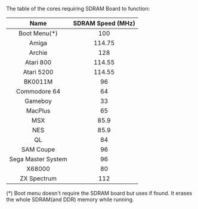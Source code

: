 The table of the cores requiring SDRAM Board to function:

| Name | SDRAM Speed (MHz) |
|:---:|:---:|
| Boot Menu(*) | 100 |
| Amiga | 114.75 |
| Archie | 128 |
| Atari 800 | 114.55 |
| Atari 5200 | 114.55 |
| BK0011M | 96 |
| Commodore 64 | 64 |
| Gameboy | 33 |
| MacPlus | 65 |
| MSX | 85.9 |
| NES | 85.9 |
| QL | 84 |
| SAM Coupe | 96 |
| Sega Master System | 96 |
| X68000 | 80 |
| ZX Spectrum | 112 |

(*) Boot menu doesn't require the SDRAM board but uses if found. It erases the whole SDRAM(and DDR) memory while running.
